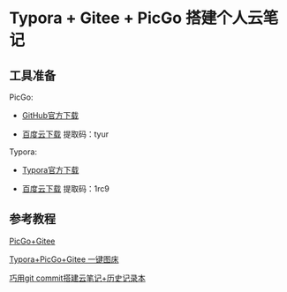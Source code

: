 # Typora + Gitee + PicGo 搭建个人云笔记

## 工具准备

PicGo:

- [GitHub官方下载](https://github.com/Molunerfinn/picgo/releases)

- [百度云下载](https://pan.baidu.com/s/1oxb_uqgNBYsw4ZOsosZ_IQ)  提取码：tyur

Typora:

- [Typora官方下载](https://typora.io/#windows)

- [百度云下载](https://pan.baidu.com/s/1trCy2kJHZpO5d3bZ6rUqKw ) 提取码：1rc9

## 参考教程

[PicGo+Gitee](https://blog.csdn.net/disILLL/article/details/103962241)

[Typora+PicGo+Gitee 一键图床](https://blog.csdn.net/weixin_47093227/article/details/105883082)

[巧用git commit搭建云笔记+历史记录本](https://blog.csdn.net/qq_41740883/article/details/106632253)